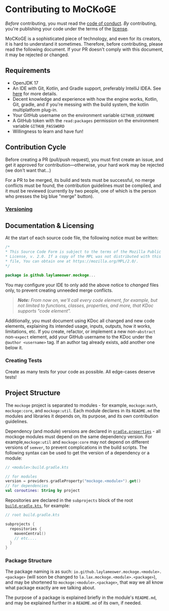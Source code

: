 # Contributing to MoCKoGE
*Before* contributing, you must read the [code of conduct](CODE_OF_CONDUCT.md). *By* contributing, you're publishing your code under the terms of the [license](LICENSE.md).

MoCKoGE is a sophisticated piece of technology, and even for its creators, it is hard to understand it sometimes. Therefore, before contributing, please read the following document. If your PR doesn't comply with this document, it may be rejected or changed.

## Requirements
- OpenJDK 17
- An IDE with Git, Kotlin, and Gradle support, preferably IntelliJ IDEA. See [here](README.md#ide) for more details.
- Decent knowledge and experience with how the engine works, Kotlin, Git, gradle, and if you're messing with the build system, the kotlin multiplatform plug-in.
- Your GitHub username on the environment variable `GITHUB_USERNAME`
- A GitHub token with the `read:packages` permission on the environment variable `GITHUB_PASSWORD`
- Willingness to learn and have fun!

## Contribution Cycle

Before creating a PR (pull/push request), you must first create an issue,
and get it approved for contribution—otherwise, your hard work may be rejected (we don't want that...)

For a PR to be merged, its build and tests must be successful,
no merge conflicts must be found, the contribution guidelines must be complied,
and it must be reviewed (currently by two people, one of which is the person who presses the big blue "merge" button).

### [Versioning](VERSIONING.md)

## Documentation & Licensing

At the start of each source code file, the following notice must be written:
```kotlin
/*
* This Source Code Form is subject to the terms of the Mozilla Public
* License, v. 2.0. If a copy of the MPL was not distributed with this
* file, You can obtain one at https://mozilla.org/MPL/2.0/.
*/

package io.github.laylameower.mockoge...
```
You may configure your IDE to only add the above notice to *changed* files only, to prevent creating unneeded merge conflicts.

> ***Note:** From now on, we'll call every code element, for example, but not limited to functions, classes, properties, and more, that KDoc supports "code element".*

Additionally, you must document using KDoc all changed and new code elements,
explaining its intended usage, inputs, outputs, how it works, limitations, etc. If you create, refactor,
or implement a new non-`abstract` non-`expect` element,
add your GitHub username to the KDoc under the `@author <username>` tag.
If an author tag already exists, add another one below it.

### Creating Tests

Create as many tests for your code as possible. All edge-cases deserve tests!

## Project Structure

The `mockoge` project is separated to modules - for example, `mockoge:math`, `mockoge:core`, and `mockoge:util`.
Each module declares in its `README.md` the modules and libraries it depends on,
its purpose, and its own contribution guidelines.

Dependency (and module) versions are declared in [`gradle.properties`](gradle.properties) -
all mockoge modules must depend on the same dependency version.
For example,`mockoge:util` and `mockoge:core` may not depend on different versions of `semver`,
to prevent complications in the build scripts.
The following syntax can be used to get the version of a dependency or a module:
```kotlin
// <module>:build.gradle.kts

// for modules
version = providers.gradleProperty("mockoge.<module>").get()
// for dependencies
val coroutines: String by project
```

Repositories are declared in the `subprojects` block of the root [`build.gradle.kts`](build.gradle.kts), for example:
```kotlin
// root build.gradle.kts

subprojects {
  repositories {
    mavenCentral()
    // etc....
  }
}
```
### Package Structure
The package naming is as such: `io.github.laylameower.mockoge.<module>.<package>`
(will soon be changed to `la.lax.mockoge.<module>.<package>`),
and may be shortened to `mockoge:<module>.<package>`, that way we all know what package exactly are we talking about.

The purpose of a package is explained briefly in the module's `README.md`, and may be explained further in a `README.md` of its own, if needed.
